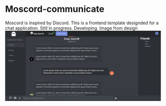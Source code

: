 # Moscord-communicate

Moscord is inspired by Discord. This is a frontend template designded for a chat application. Still in progress. Developing.
Image from design
<img src="https://raw.githubusercontent.com/enesislam/Moscord-communicate/main/Screenshot%202022-03-16%20at%2023-46-23%20Chat%20Moscord.png">
